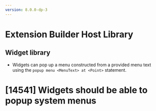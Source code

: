 ```yaml
---
version: 8.0.0-dp-3
---
```

# Extension Builder Host Library

## Widget library

* Widgets can pop up a menu constructed from a provided menu text using the `popup menu <MenuText> at <Point>` statement.

# [14541] Widgets should be able to popup system menus
